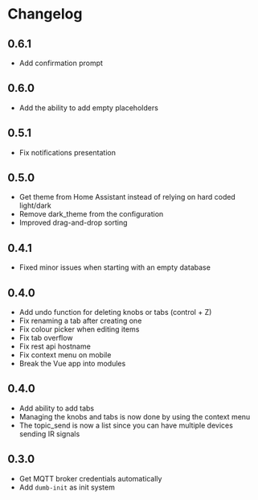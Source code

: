 # Changelog

## 0.6.1

- Add confirmation prompt

## 0.6.0

- Add the ability to add empty placeholders

## 0.5.1

- Fix notifications presentation

## 0.5.0

- Get theme from Home Assistant instead of relying on hard coded light/dark
- Remove dark_theme from the configuration
- Improved drag-and-drop sorting 

## 0.4.1

- Fixed minor issues when starting with an empty database

## 0.4.0

- Add undo function for deleting knobs or tabs (control + Z)
- Fix renaming a tab after creating one
- Fix colour picker when editing items
- Fix tab overflow
- Fix rest api hostname
- Fix context menu on mobile
- Break the Vue app into modules

## 0.4.0

- Add ability to add tabs
- Managing the knobs and tabs is now done by using the context menu
- The topic_send is now a list since you can have multiple devices sending IR signals

## 0.3.0

- Get MQTT broker credentials automatically
- Add `dumb-init` as init system